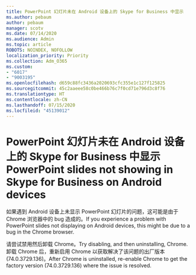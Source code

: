 ```yaml
---
title: PowerPoint 幻灯片未在 Android 设备上的 Skype for Business 中显示
ms.author: pebaum
author: pebaum
manager: scotv
ms.date: 07/14/2020
ms.audience: Admin
ms.topic: article
ROBOTS: NOINDEX, NOFOLLOW
localization_priority: Priority
ms.collection: Adm_O365
ms.custom:
- "6017"
- "9003195"
ms.openlocfilehash: d659c88fc3436a2020693cfc355e1c127f125825
ms.sourcegitcommit: 45c2aaeee58c0be466b76c7f0cd71e796d3c8f76
ms.translationtype: HT
ms.contentlocale: zh-CN
ms.lasthandoff: 07/15/2020
ms.locfileid: "45139012"
---
```

# <a name="powerpoint-slides-not-showing-in-skype-for-business-on-android-devices"></a><span data-ttu-id="c2f00-102">PowerPoint 幻灯片未在 Android 设备上的 Skype for Business 中显示</span><span class="sxs-lookup"><span data-stu-id="c2f00-102">PowerPoint slides not showing in Skype for Business on Android devices</span></span>

<span data-ttu-id="c2f00-103">如果遇到 Android 设备上未显示 PowerPoint 幻灯片的问题，这可能是由于 Chrome 浏览器中的 bug 造成的。</span><span class="sxs-lookup"><span data-stu-id="c2f00-103">If you experience a problem with PowerPoint slides not displaying on Android devices, this might be due to a bug in the Chrome browser.</span></span>

<span data-ttu-id="c2f00-104">请尝试禁用然后卸载 Chrome。</span><span class="sxs-lookup"><span data-stu-id="c2f00-104">Try disabling, and then uninstalling, Chrome.</span></span> <span data-ttu-id="c2f00-105">卸载 Chrome 后，重新启用 Chrome 以获取解决了该问题的出厂版本 (74.0.3729.136)。</span><span class="sxs-lookup"><span data-stu-id="c2f00-105">After Chrome is uninstalled, re-enable Chrome to get the factory version (74.0.3729.136) where the issue is resolved.</span></span>